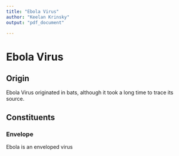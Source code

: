 ```yaml
---
title: "Ebola Virus"
author: "Keelan Krinsky"
output: "pdf_document"

---
```


# Ebola Virus

## Origin
Ebola Virus originated in bats, although it took a long time to trace its source. 

## Constituents

### Envelope
Ebola is an enveloped virus
